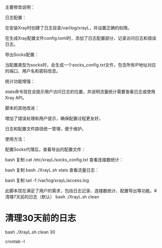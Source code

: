 主要修改说明：

日志配置：

在安装Xray时创建了日志目录/var/log/xrayL，并设置正确的权限。

在生成Xray配置文件config.toml时，添加了日志配置部分，记录访问日志和错误日志。

导出Socks配置：

当配置类型为socks时，会生成一个socks_config.txt文件，包含所有IP地址对应的端口、用户名和密码信息。

统计功能增强：

stats命令现在会提示用户访问日志的位置，并说明流量统计需要查看日志或使用Xray API。

脚本的其他改进：

增加了错误处理和用户提示，确保配置过程更友好。

日志和配置文件路径统一管理，便于维护。

使用方法：

配置Socks代理后，查看导出的配置文件：

bash
复制
cat /etc/xrayL/socks_config.txt
查看连接数统计：

bash
复制
bash ./XrayL.sh stats
查看流量日志：

bash
复制
tail -f /var/log/xrayL/access.log

此脚本现在满足了用户的需求，包括日志记录、连接数统计、配置导出等功能。# 清理7天前的日志（默认）
bash ./XrayL.sh clean

# 清理30天前的日志
bash ./XrayL.sh clean 30

crontab -l
